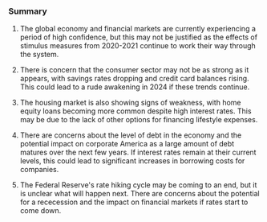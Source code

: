 ### Summary

1. The global economy and financial markets are currently experiencing a
period of high confidence, but this may not be justified as the effects of
stimulus measures from 2020-2021 continue to work their way through the system.

2. There is concern that the consumer sector may not be as strong as it
appears, with savings rates dropping and credit card balances rising. This
could lead to a rude awakening in 2024 if these trends continue.

3. The housing market is also showing signs of weakness, with home equity
loans becoming more common despite high interest rates. This may be due to
the lack of other options for financing lifestyle expenses.

4. There are concerns about the level of debt in the economy and the potential
impact on corporate America as a large amount of debt matures over the next
few years. If interest rates remain at their current levels, this could lead
to significant increases in borrowing costs for companies.

5. The Federal Reserve's rate hiking cycle may be coming to an end, but it
is unclear what will happen next. There are concerns about the potential for
a rececession and the impact on financial markets if rates start to come down.
